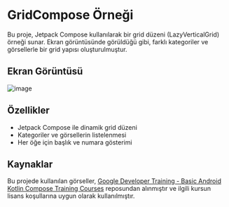 # GridCompose Örneği

Bu proje, Jetpack Compose kullanılarak bir grid düzeni (LazyVerticalGrid) örneği sunar. Ekran görüntüsünde görüldüğü gibi, farklı kategoriler ve görsellerle bir grid yapısı oluşturulmuştur.

## Ekran Görüntüsü

![image](https://github.com/user-attachments/assets/67ea37f0-29b0-436e-acfc-d92144f74cdb)

## Özellikler

- Jetpack Compose ile dinamik grid düzeni
- Kategoriler ve görsellerin listelenmesi
- Her öğe için başlık ve numara gösterimi

## Kaynaklar

Bu projede kullanılan görseller, [Google Developer Training - Basic Android Kotlin Compose Training Courses](https://github.com/google-developer-training/basic-android-kotlin-compose-training-courses) reposundan alınmıştır ve ilgili kursun lisans koşullarına uygun olarak kullanılmıştır.
